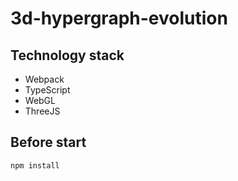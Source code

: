 # 3d-hypergraph-evolution

## Technology stack
- Webpack
- TypeScript
- WebGL
- ThreeJS

## Before start
``npm install``